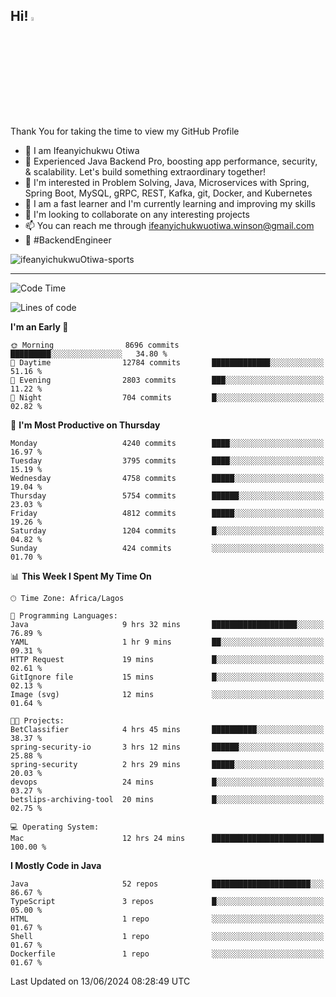 <!-- BLOG-POST-LIST:START --><!-- BLOG-POST-LIST:END -->

## Hi! <img src="https://media.giphy.com/media/hvRJCLFzcasrR4ia7z/giphy.gif" width="4%"> 

Thank You for taking the time to view my GitHub Profile

- 👋 I am Ifeanyichukwu Otiwa
- 🚀 Experienced Java Backend Pro, boosting app performance, security, & scalability. Let's build something extraordinary together!
- 👀 I'm interested in Problem Solving, Java, Microservices with Spring, Spring Boot, MySQL, gRPC, REST, Kafka, git, Docker, and Kubernetes
- 🌱 I am a fast learner and I'm currently learning and improving my skills
- 💞️ I'm looking to collaborate on any interesting projects
- 📫 You can reach me through ifeanyichukwuotiwa.winson@gmail.com
- 🚀 #BackendEngineer

<p align="left" marginTop="10px"> <img src="https://komarev.com/ghpvc/?username=ifeanyichukwuOtiwa-sports&label=Profile%20views&color=0e75b6&style=for-the-badge" alt="ifeanyichukwuOtiwa-sports" /> </p>

***

<!--START_SECTION:waka-->
![Code Time](http://img.shields.io/badge/Code%20Time-2%2C611%20hrs%203%20mins-blue)

![Lines of code](https://img.shields.io/badge/From%20Hello%20World%20I%27ve%20Written-6.7%20million%20lines%20of%20code-blue)

**I'm an Early 🐤** 

```text
🌞 Morning                8696 commits        █████████░░░░░░░░░░░░░░░░   34.80 % 
🌆 Daytime                12784 commits       █████████████░░░░░░░░░░░░   51.16 % 
🌃 Evening                2803 commits        ███░░░░░░░░░░░░░░░░░░░░░░   11.22 % 
🌙 Night                  704 commits         █░░░░░░░░░░░░░░░░░░░░░░░░   02.82 % 
```
📅 **I'm Most Productive on Thursday** 

```text
Monday                   4240 commits        ████░░░░░░░░░░░░░░░░░░░░░   16.97 % 
Tuesday                  3795 commits        ████░░░░░░░░░░░░░░░░░░░░░   15.19 % 
Wednesday                4758 commits        █████░░░░░░░░░░░░░░░░░░░░   19.04 % 
Thursday                 5754 commits        ██████░░░░░░░░░░░░░░░░░░░   23.03 % 
Friday                   4812 commits        █████░░░░░░░░░░░░░░░░░░░░   19.26 % 
Saturday                 1204 commits        █░░░░░░░░░░░░░░░░░░░░░░░░   04.82 % 
Sunday                   424 commits         ░░░░░░░░░░░░░░░░░░░░░░░░░   01.70 % 
```


📊 **This Week I Spent My Time On** 

```text
🕑︎ Time Zone: Africa/Lagos

💬 Programming Languages: 
Java                     9 hrs 32 mins       ███████████████████░░░░░░   76.89 % 
YAML                     1 hr 9 mins         ██░░░░░░░░░░░░░░░░░░░░░░░   09.31 % 
HTTP Request             19 mins             █░░░░░░░░░░░░░░░░░░░░░░░░   02.61 % 
GitIgnore file           15 mins             █░░░░░░░░░░░░░░░░░░░░░░░░   02.13 % 
Image (svg)              12 mins             ░░░░░░░░░░░░░░░░░░░░░░░░░   01.64 % 

🐱‍💻 Projects: 
BetClassifier            4 hrs 45 mins       ██████████░░░░░░░░░░░░░░░   38.37 % 
spring-security-io       3 hrs 12 mins       ██████░░░░░░░░░░░░░░░░░░░   25.88 % 
spring-security          2 hrs 29 mins       █████░░░░░░░░░░░░░░░░░░░░   20.03 % 
devops                   24 mins             █░░░░░░░░░░░░░░░░░░░░░░░░   03.27 % 
betslips-archiving-tool  20 mins             █░░░░░░░░░░░░░░░░░░░░░░░░   02.75 % 

💻 Operating System: 
Mac                      12 hrs 24 mins      █████████████████████████   100.00 % 
```

**I Mostly Code in Java** 

```text
Java                     52 repos            ██████████████████████░░░   86.67 % 
TypeScript               3 repos             █░░░░░░░░░░░░░░░░░░░░░░░░   05.00 % 
HTML                     1 repo              ░░░░░░░░░░░░░░░░░░░░░░░░░   01.67 % 
Shell                    1 repo              ░░░░░░░░░░░░░░░░░░░░░░░░░   01.67 % 
Dockerfile               1 repo              ░░░░░░░░░░░░░░░░░░░░░░░░░   01.67 % 
```




 Last Updated on 13/06/2024 08:28:49 UTC
<!--END_SECTION:waka-->

<!--
<p align="center">
![trophy](https://github-profile-trophy.vercel.app/?username=ifeanyichukwuOtiwa-sports&theme=onedark) (https://github.com/ryo-ma/github-profile-trophy)
</p>
-->

<!---
ifeanyi-otiwa/ifeanyi-otiwa is a ✨ special ✨ repository because its `README.md` (this file) appears on your GitHub profile.
You can click the Preview link to take a look at your changes.
--->
